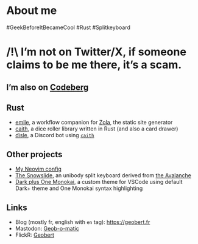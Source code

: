 # About me

#GeekBeforeItBecameCool #Rust #Splitkeyboard

# /!\ I’m not on Twitter/X, if someone claims to be me there, it’s a scam.

## I’m also on [Codeberg](https://codeberg.org/geobert)

## Rust
- [emile](https://github.com/Geobert/emile), a workflow companion for [Zola](https://getzola.org), the static site generator
- [caith](https://github.com/Geobert/caith), a dice roller library written in Rust (and also a card drawer)
- [dìsle](https://github.com/Geobert/disle), a Discord bot using [`caith`](https://github.com/Geobert/caith)

## Other projects
- [My Neovim config](https://codeberg.org/geobert/nvim-config)
- [The Snowslide](https://github.com/Geobert/snowslide_site), an unibody split keyboard derived from [the Avalanche](https://github.com/vlkv/avalanche/)
- [Dark plus One Monokai](https://github.com/Geobert/dark-plus-one-monokai), a custom theme for VSCode using default Dark+ theme and One Monokai syntax highlighting

## Links
- Blog (mostly fr, english with `en` tag): https://geobert.fr
- Mastodon: <a rel="me" href="https://piaille.fr/@Geobomatic">Geob-o-matic</a>
- FlickR: [Geobert](https://www.flickr.com/photos/geobmcfly/)

<!--
**Geobert/Geobert** is a ✨ _special_ ✨ repository because its `README.md` (this file) appears on your GitHub profile.

Here are some ideas to get you started:

- 🔭 I’m currently working on ...
- 🌱 I’m currently learning ...
- 👯 I’m looking to collaborate on ...
- 🤔 I’m looking for help with ...
- 💬 Ask me about ...
- 📫 How to reach me: ...
- 😄 Pronouns: ...
- ⚡ Fun fact: ...
-->

